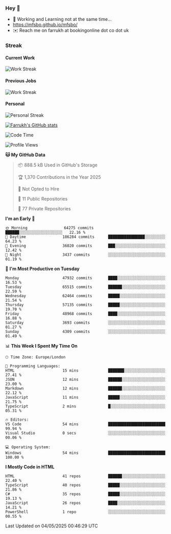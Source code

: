 ### Hey 👋

- 🏃 Working and Learning not at the same time...
- https://mfsbo.github.io/mfsbo/
- ✉️ Reach me on farrukh at bookingonline dot co dot uk

### Streak
#### Current Work
![Work Streak](https://streak-stats.demolab.com/?user=mfsbo)
#### Previous Jobs
![Work Streak](https://streak-stats.demolab.com/?user=farrukhcw)
#### Personal
![Personal Streak](https://streak-stats.demolab.com/?user=farrukhsubhani)

[![Farrukh's GitHub stats](https://github-readme-stats.vercel.app/api?username=mfsbo&hide=stars&count_private=true)](https://github.com/mfsbo/)

<!--START_SECTION:waka-->
![Code Time](http://img.shields.io/badge/Code%20Time-917%20hrs%2016%20mins-blue)

![Profile Views](http://img.shields.io/badge/Profile%20Views-0-blue)

**🐱 My GitHub Data** 

> 📦 888.5 kB Used in GitHub's Storage 
 > 
> 🏆 1,370 Contributions in the Year 2025
 > 
> 🚫 Not Opted to Hire
 > 
> 📜 11 Public Repositories 
 > 
> 🔑 77 Private Repositories 
 > 
**I'm an Early 🐤** 

```text
🌞 Morning                64275 commits       ██████░░░░░░░░░░░░░░░░░░░   22.16 % 
🌆 Daytime                186284 commits      ████████████████░░░░░░░░░   64.23 % 
🌃 Evening                36020 commits       ███░░░░░░░░░░░░░░░░░░░░░░   12.42 % 
🌙 Night                  3437 commits        ░░░░░░░░░░░░░░░░░░░░░░░░░   01.19 % 
```
📅 **I'm Most Productive on Tuesday** 

```text
Monday                   47932 commits       ████░░░░░░░░░░░░░░░░░░░░░   16.53 % 
Tuesday                  65515 commits       ██████░░░░░░░░░░░░░░░░░░░   22.59 % 
Wednesday                62464 commits       █████░░░░░░░░░░░░░░░░░░░░   21.54 % 
Thursday                 57135 commits       █████░░░░░░░░░░░░░░░░░░░░   19.70 % 
Friday                   48968 commits       ████░░░░░░░░░░░░░░░░░░░░░   16.88 % 
Saturday                 3693 commits        ░░░░░░░░░░░░░░░░░░░░░░░░░   01.27 % 
Sunday                   4309 commits        ░░░░░░░░░░░░░░░░░░░░░░░░░   01.49 % 
```


📊 **This Week I Spent My Time On** 

```text
🕑︎ Time Zone: Europe/London

💬 Programming Languages: 
HTML                     15 mins             ███████░░░░░░░░░░░░░░░░░░   27.41 % 
JSON                     12 mins             ██████░░░░░░░░░░░░░░░░░░░   23.00 % 
Markdown                 12 mins             ██████░░░░░░░░░░░░░░░░░░░   22.12 % 
JavaScript               11 mins             █████░░░░░░░░░░░░░░░░░░░░   21.75 % 
TypeScript               2 mins              █░░░░░░░░░░░░░░░░░░░░░░░░   05.31 % 

🔥 Editors: 
VS Code                  54 mins             █████████████████████████   99.94 % 
Visual Studio            0 secs              ░░░░░░░░░░░░░░░░░░░░░░░░░   00.06 % 

💻 Operating System: 
Windows                  54 mins             █████████████████████████   100.00 % 
```

**I Mostly Code in HTML** 

```text
HTML                     41 repos            ██████░░░░░░░░░░░░░░░░░░░   22.40 % 
TypeScript               40 repos            █████░░░░░░░░░░░░░░░░░░░░   21.86 % 
C#                       35 repos            █████░░░░░░░░░░░░░░░░░░░░   19.13 % 
JavaScript               26 repos            ████░░░░░░░░░░░░░░░░░░░░░   14.21 % 
PowerShell               1 repo              ░░░░░░░░░░░░░░░░░░░░░░░░░   00.55 % 
```




 Last Updated on 04/05/2025 00:46:29 UTC
<!--END_SECTION:waka-->
<!--
**mfsbo/mfsbo** is a ✨ _special_ ✨ repository because its `README.md` (this file) appears on your GitHub profile.

Here are some ideas to get you started:

- 🔭 I’m currently working on ...
- 🌱 I’m currently learning ...
- 👯 I’m looking to collaborate on ...
- 🤔 I’m looking for help with ...
- 💬 Ask me about ...
- 📫 How to reach me: ...
- 😄 Pronouns: ...
- ⚡ Fun fact: ...
-->
